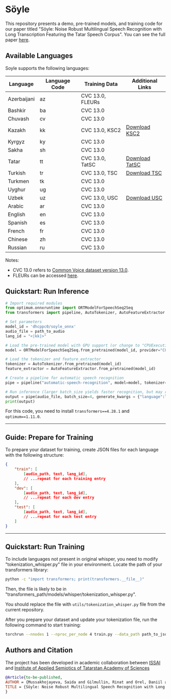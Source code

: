 # Söyle

This repository presents a demo, pre-trained models, and training code for our paper titled "Söyle: Noise Robust Multilingual Speech Recognition with Long Transcription Featuring the Tatar Speech Corpus". You can see the full paper [here](link-to-be). 


## Available Languages

Soyle supports the following languages:

| Language | Language Code | Training Data | Additional Links |
|----------|---------------|---------------|------------------|
| Azerbaijani | az | CVC 13.0, FLEURs | |
| Bashkir | ba | CVC 13.0 | |
| Chuvash | cv | CVC 13.0 | |
| Kazakh | kk | CVC 13.0, KSC2 |  [Download KSC2](https://huggingface.co/datasets/issai/Kazakh_Speech_Corpus_2) | 
| Kyrgyz | ky | CVC 13.0 | |
| Sakha | sh | CVC 13.0 | |
| Tatar | tt | CVC 13.0, TatSC | [Download TatSC](https://huggingface.co/datasets/issai/tatar-speech-commands) | 
| Turkish | tr | CVC 13.0, TSC | [Download TSC](https://huggingface.co/datasets/issai/Turkish_Speech_Corpus) |  
| Turkmen | tk | CVC 13.0 | |
| Uyghur | ug | CVC 13.0 | |
| Uzbek | uz | CVC 13.0, USC | [Download USC](https://huggingface.co/datasets/issai/Uzbek_Speech_Corpus) | 
| Arabic | ar | CVC 13.0 | |
| English | en | CVC 13.0 | |
| Spanish | es | CVC 13.0 | |
| French | fr | CVC 13.0 | |
| Chinese | zh | CVC 13.0 | |
| Russian | ru | CVC 13.0 | |

Notes:
- CVC 13.0 refers to [Common Voice dataset version 13.0](https://commonvoice.mozilla.org/en/datasets).
- FLEURs can be accessed [here](https://huggingface.co/datasets/google/fleurs).

## Quickstart: Run Inference

```python
# Import required modules 
from optimum.onnxruntime import ORTModelForSpeechSeq2Seq
from transformers import pipeline, AutoTokenizer, AutoFeatureExtractor

# Set parameters
model_id = 'dhcppc0/soyle_onnx' 
audio_file = path_to_audio
lang_id = "<|kk|>"

# Load the pre-trained model with GPU support (or change to "CPUExecutionProvider" if GPU is not available) 
model = ORTModelForSpeechSeq2Seq.from_pretrained(model_id, provider="CUDAExecutionProvider") 

# Load the tokenizer and feature_extractor
tokenizer = AutoTokenizer.from_pretrained(model_id)
feature_extractor = AutoFeatureExtractor.from_pretrained(model_id)

# Create a pipeline for automatic speech recognition
pipe = pipeline("automatic-speech-recognition", model=model, tokenizer=tokenizer, feature_extractor=feature_extractor)

# Run inference (larger batch_size yields faster recognition, but may reduce quality)
output = pipe(audio_file, batch_size=4, generate_kwargs = {"language":lang_id})['text']
print(output)
```

For this code, you need to install `transformers==4.28.1` and `optimum==1.11.0`.

---

## Guide: Prepare for Training 

To prepare your dataset for training, create JSON files for each language with the following structure:

```json
{
    "train": [
        [audio_path, text, lang_id], 
        // ...repeat for each training entry
    ],
    "dev": [
        [audio_path, text, lang_id], 
        // ...repeat for each dev entry
    ],
    "test": [
        [audio_path, text, lang_id], 
        // ...repeat for each test entry
    ]
}
```

---

## Quickstart: Run Training 

To include languages not present in original whisper, you need to modify "tokenization_whisper.py" file in your environment. Locate the path of your transformers library: 
```bash
python -c "import transformers; print(transformers.__file__)"
```

Then, the file is likely to be in "transformers_path/models/whisper/tokenization_whisper.py".

You should replace the file with `utils/tokenization_whisper.py` file from the current repository. 

After you prepare your dataset and update your tokenization file, run the following command to start training:

```bash
torchrun --nnodes 1 --nproc_per_node 4 train.py --data_path path_to_json_files 
```

## Authors and Citation
The project has been developed in academic collaboration between [ISSAI](https://issai.nu.edu.kz/) and [Institute of Applied Semiotics of Tatarstan Academy of Sciences](https://www.antat.ru/ru/ips/)

```bibtex
@Article{to-be-published,
AUTHOR = {Mussakhojayeva, Saida and Gilmullin, Rinat and Orel, Daniil and Khakimov, Bulat and Abilbekov, Adal and Galimov, Mansur and Varol, Huseyin Atakan},
TITLE = {Söyle: Noise Robust Multilingual Speech Recognition with Long Transcription Featuring the Tatar Speech Corpus},
}
```





